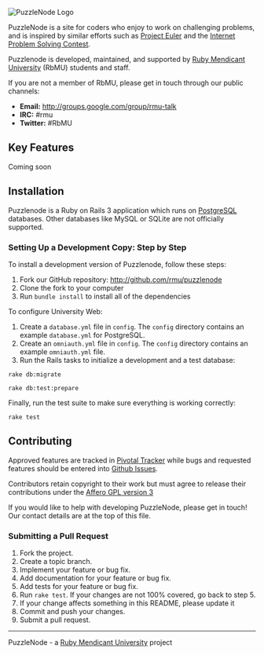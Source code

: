 ![PuzzleNode Logo](https://github.com/rmu/puzzlenode/raw/master/doc/puzzlenode.png)

PuzzleNode is a site for coders who enjoy to work on challenging problems, 
and is inspired by similar efforts such as 
[Project Euler](http://projecteuler.net/) and the 
[Internet Problem Solving Contest](http://ipsc.ksp.sk/). 

Puzzlenode is developed, maintained, and supported by 
[Ruby Mendicant University](http://university.rubymendicant.com) (RbMU) students
and staff.

If you are not a member of RbMU, please get in touch through our public channels:

- **Email:** <http://groups.google.com/group/rmu-talk>
- **IRC:** #rmu
- **Twitter:** #RbMU

## Key Features

Coming soon

## Installation

Puzzlenode is a Ruby on Rails 3 application which runs on 
[PostgreSQL](http://www.postgresql.org) databases. Other databases like MySQL 
or SQLite are not officially supported.

### Setting Up a Development Copy: Step by Step

To install a development version of Puzzlenode, follow these steps:

1. Fork our GitHub repository: <http://github.com/rmu/puzzlenode>
2. Clone the fork to your computer
3. Run `bundle install` to install all of the dependencies

To configure University Web:

1. Create a `database.yml` file in `config`. The `config` directory contains 
   an example `database.yml` for PostgreSQL.
2. Create an `omniauth.yml` file in `config`. The `config` directory contains 
   an example `omniauth.yml` file.
2. Run the Rails tasks to initialize a development and a test database:

`rake db:migrate`

`rake db:test:prepare`

Finally, run the test suite to make sure everything is working correctly:

    rake test

## Contributing

Approved features are tracked in 
[Pivotal Tracker](https://www.pivotaltracker.com/projects/258601) while bugs 
and requested features should be entered into 
[Github Issues](https://github.com/rmu/puzzlenode/issues).

Contributors retain copyright to their work but must agree to release their 
contributions under the [Affero GPL version 3](http://www.gnu.org/licenses/agpl.html)

If you would like to help with developing PuzzleNode, please get in touch! 
Our contact details are at the top of this file.

### Submitting a Pull Request

1. Fork the project.
2. Create a topic branch.
3. Implement your feature or bug fix.
4. Add documentation for your feature or bug fix.
5. Add tests for your feature or bug fix.
6. Run `rake test`. If your changes are not 100% covered, go back to step 5.
7. If your change affects something in this README, please update it
8. Commit and push your changes.
9. Submit a pull request.

------

PuzzleNode - a [Ruby Mendicant University](http://university.rubymendicant.com) project
